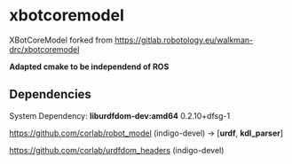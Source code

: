 # xbotcoremodel
XBotCoreModel forked from https://gitlab.robotology.eu/walkman-drc/xbotcoremodel

**Adapted cmake to be independend of ROS**

## Dependencies

System Dependency: **liburdfdom-dev:amd64** 0.2.10+dfsg-1

https://github.com/corlab/robot_model (indigo-devel) -> [**urdf**, **kdl_parser**]

https://github.com/corlab/urdfdom_headers (indigo-devel)

